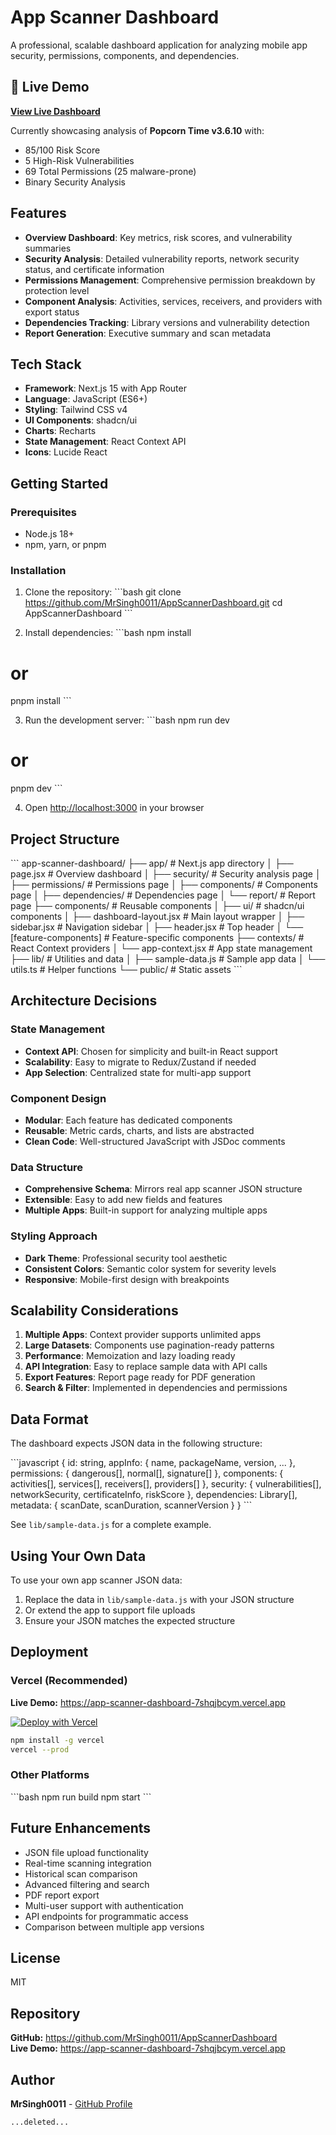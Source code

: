 # App Scanner Dashboard

A professional, scalable dashboard application for analyzing mobile app security, permissions, components, and dependencies.

## 🚀 Live Demo

**[View Live Dashboard](https://app-scanner-dashboard-7shqjbcym.vercel.app)**

Currently showcasing analysis of **Popcorn Time v3.6.10** with:
- 85/100 Risk Score
- 5 High-Risk Vulnerabilities  
- 69 Total Permissions (25 malware-prone)
- Binary Security Analysis

## Features

- **Overview Dashboard**: Key metrics, risk scores, and vulnerability summaries
- **Security Analysis**: Detailed vulnerability reports, network security status, and certificate information
- **Permissions Management**: Comprehensive permission breakdown by protection level
- **Component Analysis**: Activities, services, receivers, and providers with export status
- **Dependencies Tracking**: Library versions and vulnerability detection
- **Report Generation**: Executive summary and scan metadata

## Tech Stack

- **Framework**: Next.js 15 with App Router
- **Language**: JavaScript (ES6+)
- **Styling**: Tailwind CSS v4
- **UI Components**: shadcn/ui
- **Charts**: Recharts
- **State Management**: React Context API
- **Icons**: Lucide React

## Getting Started

### Prerequisites

- Node.js 18+ 
- npm, yarn, or pnpm

### Installation

1. Clone the repository:
\`\`\`bash
git clone https://github.com/MrSingh0011/AppScannerDashboard.git
cd AppScannerDashboard
\`\`\`

2. Install dependencies:
\`\`\`bash
npm install
# or
pnpm install
\`\`\`

3. Run the development server:
\`\`\`bash
npm run dev
# or
pnpm dev
\`\`\`

4. Open [http://localhost:3000](http://localhost:3000) in your browser

## Project Structure

\`\`\`
app-scanner-dashboard/
├── app/                      # Next.js app directory
│   ├── page.jsx             # Overview dashboard
│   ├── security/            # Security analysis page
│   ├── permissions/         # Permissions page
│   ├── components/          # Components page
│   ├── dependencies/        # Dependencies page
│   └── report/              # Report page
├── components/              # Reusable components
│   ├── ui/                  # shadcn/ui components
│   ├── dashboard-layout.jsx # Main layout wrapper
│   ├── sidebar.jsx          # Navigation sidebar
│   ├── header.jsx           # Top header
│   └── [feature-components] # Feature-specific components
├── contexts/                # React Context providers
│   └── app-context.jsx      # App state management
├── lib/                     # Utilities and data
│   ├── sample-data.js       # Sample app data
│   └── utils.ts             # Helper functions
└── public/                  # Static assets
\`\`\`

## Architecture Decisions

### State Management
- **Context API**: Chosen for simplicity and built-in React support
- **Scalability**: Easy to migrate to Redux/Zustand if needed
- **App Selection**: Centralized state for multi-app support

### Component Design
- **Modular**: Each feature has dedicated components
- **Reusable**: Metric cards, charts, and lists are abstracted
- **Clean Code**: Well-structured JavaScript with JSDoc comments

### Data Structure
- **Comprehensive Schema**: Mirrors real app scanner JSON structure
- **Extensible**: Easy to add new fields and features
- **Multiple Apps**: Built-in support for analyzing multiple apps

### Styling Approach
- **Dark Theme**: Professional security tool aesthetic
- **Consistent Colors**: Semantic color system for severity levels
- **Responsive**: Mobile-first design with breakpoints

## Scalability Considerations

1. **Multiple Apps**: Context provider supports unlimited apps
2. **Large Datasets**: Components use pagination-ready patterns
3. **Performance**: Memoization and lazy loading ready
4. **API Integration**: Easy to replace sample data with API calls
5. **Export Features**: Report page ready for PDF generation
6. **Search & Filter**: Implemented in dependencies and permissions

## Data Format

The dashboard expects JSON data in the following structure:

\`\`\`javascript
{
  id: string,
  appInfo: { name, packageName, version, ... },
  permissions: { dangerous[], normal[], signature[] },
  components: { activities[], services[], receivers[], providers[] },
  security: { vulnerabilities[], networkSecurity, certificateInfo, riskScore },
  dependencies: Library[],
  metadata: { scanDate, scanDuration, scannerVersion }
}
\`\`\`

See `lib/sample-data.js` for a complete example.

## Using Your Own Data

To use your own app scanner JSON data:

1. Replace the data in `lib/sample-data.js` with your JSON structure
2. Or extend the app to support file uploads
3. Ensure your JSON matches the expected structure

## Deployment

### Vercel (Recommended)

**Live Demo:** https://app-scanner-dashboard-7shqjbcym.vercel.app

[![Deploy with Vercel](https://vercel.com/button)](https://vercel.com/new/clone?repository-url=https://github.com/MrSingh0011/AppScannerDashboard)

```bash
npm install -g vercel
vercel --prod
```

### Other Platforms

\`\`\`bash
npm run build
npm start
\`\`\`

## Future Enhancements

- JSON file upload functionality
- Real-time scanning integration
- Historical scan comparison
- Advanced filtering and search
- PDF report export
- Multi-user support with authentication
- API endpoints for programmatic access
- Comparison between multiple app versions

## License

MIT

## Repository

**GitHub:** https://github.com/MrSingh0011/AppScannerDashboard  
**Live Demo:** https://app-scanner-dashboard-7shqjbcym.vercel.app

## Author

**MrSingh0011** - [GitHub Profile](https://github.com/MrSingh0011)

```typescriptreact file="app/layout.tsx" isDeleted="true"
...deleted...
